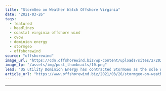 ```yaml
---
title: "StormGeo on Weather Watch Offshore Virginia"
date: "2021-03-26"
tags: 
  - featured
  - headlines
  - coastal virginia offshore wind
  - cvow
  - dominion energy
  - stormgeo
  - offshorewind
source: "offshorewind"
image_url: "https://cdn.offshorewind.biz/wp-content/uploads/sites/2/2021/03/26150004/StormGeo-on-Weather-Watch-Offshore-Virginia.png"
image_fp: "/assets/img/post_thumbnails/10.png"
lead: "US utility Dominion Energy has contracted StormGeo as the sole weather forecast provider for"
article_url: "https://www.offshorewind.biz/2021/03/26/stormgeo-on-weather-watch-offshore-virginia/"
---
```


---
